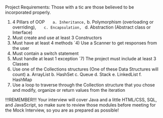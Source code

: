 
Project Requirements:
    Those with a tic are those believed to be incorporated properly.

 1) 4 Pillars of OOP
`    a. Inheritance,
`    b. Polymorphism (overloading or overriding), 
`    c. Encapsulation, 
`    d. Abstraction (Abstract class or Interface)
 2) Must create and use at least 3 Constructors
 3) Must have at least 4 methods
`4) Use a Scanner to get responses from the user
 5) Must contain a switch statement
 6) Must handle at least 1 exception
`7) The project must include at least 3 Classes
 8) Use one of the Collections structures (One of these Data Structures will count)
    a. ArrayList
    b. HashSet
    c. Queue
    d. Stack
    e. LinkedList
    f. HashMap 
 9) Use a loop to traverse through the Collection structure that you chose and modify, 
    organize or return values from the iteration

!!!REMEMBER!!!
    Your interview will cover Java and a little HTML/CSS, SQL, and JavaScript, so make sure to review those modules before meeting for the Mock Interview, so you are as prepared as possible!